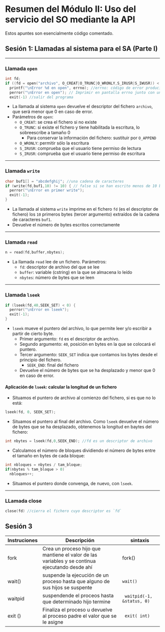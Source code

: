 # Resumen del Módulo II: Uso del servicio del SO mediante la API
Estos apuntes son esencialmente código comentado.

## Sesión 1: Llamadas al sistema para el SA (Parte I)
---
### Llamada `open`
```c
int fd;
if ((fd = open("archivo", O_CREAT|O_TRUNC|O_WRONLY,S_IRUSR|S_IWUSR)) < 0) // llamada al sistema open
  printf("\nError %d en open", errno); //errno: código de error producido por la llamada al sistema
  perror("\nError en open"); // Imprimir en pantalla errno junto con un mensaje de error
  exit(-1) //salir del programa
```
- La llamada al sistema `open` devuelve el descriptor del fichero `archivo`, que será menor que 0 en caso de error.
- Parámetros de `open`:
  - `O_CREAT`: se crea el fichero si no existe
  - `O_TRUNC`: si existe el fichero y tiene habilitada la escritura, lo sobreescribe a tamaño 0
    - Para conservar la información del fichero: sustituir por `O_APPEND`
  - `O_WRONLY`: permitir sólo la escritura
  - `S_IRUSR`: comprueba que el usuario tiene permiso de lectura
  - `S_IRUSR`: comprueba que el usuario tiene permiso de escritura
---

### Llamada `write`
```c
char buf1[] = "abcdefghij"; //una cadena de caracteres
if (write(fd,buf1,10) != 10) { // false si se han escrito menos de 10 bytes y se desencadena el error
  perror("\nError en primer write");
  exit(-1);
}
```
- La llamada al sistema `write` imprime en el fichero `fd` (es el descriptor de fichero) los `10` primeros bytes (tercer argumento) extraídos de la cadena de caracteres `buf1`.
- Devuelve el número de bytes escritos correctamente
---

### Llamada `read`
```c
n = read(fd,buffer,nbytes);
```
- La llamada `read` lee de un fichero. Parámetros:
  - `fd`: descriptor de archivo del que se lee
  - `buffer`: variable (cstring) en la que se almacena lo leído
  - `nbytes`: número de bytes que se leen
---

### Llamada `lseek`
```c
if (lseek(fd,40,SEEK_SET) < 0) {
  perror("\nError en lseek");
  exit(-1);
}
```
- `lseek` mueve  el puntero del archivo, lo que permite leer y/o escribir a partir de cierto byte.
  - Primer argumento: `fd` es el descriptor de archivo.
  - Segundo argumento: `40`, posición en bytes en la que se colocará el puntero.
  - Tercer argumento: `SEEK_SET` indica que contamos los bytes desde el principio del fichero.
    - `SEEK_END`: final del fichero
  - Devuelve el número de bytes que se ha desplazado y menor que 0 en caso de error.

#### Aplicación de `lseek`: calcular la longitud de un fichero
- Situamos el puntero de archivo al comienzo del fichero, si es que no lo está:
```c
lseek(fd, 0, SEEK_SET);
```
- Situamos el puntero al final del archivo. Como `lseek` devuelve el número de bytes que se ha desplazado, obtenemos la longitud en baytes del fichero:
```c
int nbytes = lseek(fd,0,SEEK_END); //fd es un descriptor de archivo
```
- Calculamos el número de bloques dividiendo el número de bytes entre el tamaño en bytes de cada bloque:
```c
int nbloques = nbytes / tam_bloque;
if(nbytes % tam_bloque > 0)
  nbloques++;
```
- Situamos el puntero donde convenga, de nuevo, con `lseek`.
---

### LLamada close
```c
close(fd) //cierra el fichero cuyo descriptor es `fd`
```
## Sesión 3 

Instruciones | Descripción | sintaxis 
---| --- | ---   
fork | Crea un proceso hijo que mantiene el valor de las variables y se continua ejecutando desde ahí | fork()  
wait() | suspende la ejecución de un proceso hasta que alguno de sus hijos se suspente | `wait()`  
waitpid | suspendende el proceos hasta que determinado hijo termine |` waitpid(-1, &status, 0)`  
exit () | Finaliza el proceso u devuelve al proceso padre el valor que se le asigne | ` exit( int)`  


